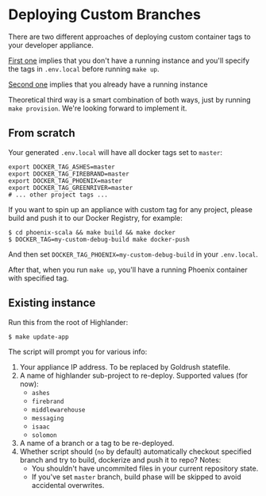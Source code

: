 # Deploying Custom Branches

There are two different approaches of deploying custom container tags to your developer appliance.

[First one](#from-scratch) implies that you don't have a running instance and you'll specify the tags in `.env.local` before running `make up`.

[Second one](#existing-instance) implies that you already have a running instance

Theoretical third way is a smart combination of both ways, just by running `make provision`. We're looking forward to implement it.

## From scratch

Your generated `.env.local` will have all docker tags set to `master`:

```
export DOCKER_TAG_ASHES=master
export DOCKER_TAG_FIREBRAND=master
export DOCKER_TAG_PHOENIX=master
export DOCKER_TAG_GREENRIVER=master
# ... other project tags ...
```

If you want to spin up an appliance with custom tag for any project, please build and push it to our Docker Registry, for example:

    $ cd phoenix-scala && make build && make docker
    $ DOCKER_TAG=my-custom-debug-build make docker-push

And then set `DOCKER_TAG_PHOENIX=my-custom-debug-build` in your `.env.local`.

After that, when you run `make up`, you'll have a running Phoenix container with specified tag.

## Existing instance

Run this from the root of Highlander:

    $ make update-app

The script will prompt you for various info:

1. Your appliance IP address. To be replaced by Goldrush statefile.
2. A name of highlander sub-project to re-deploy. Supported values (for now):
    * `ashes`
    * `firebrand`
    * `middlewarehouse`
    * `messaging`
    * `isaac`
    * `solomon`
3. A name of a branch or a tag to be re-deployed.
4. Whether script should (`no` by default) automatically checkout specified branch and try to build, dockerize and push it to repo? Notes:
    * You shouldn't have uncommited files in your current repository state.
    * If you've set `master` branch, build phase will be skipped to avoid accidental overwrites.
